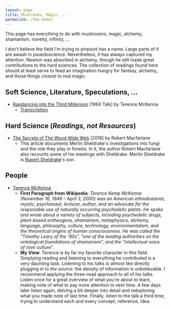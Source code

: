 ```yaml
---
layout: page
title: Mushrooms, Magic, ...
permalink: /the-dome/
---
```


This page has everything to do with mushrooms, magic, alchemy, shamanism, novelty, infinity, ...

I don't believe the field I'm trying to pinpoint has a name. Large parts of it are awash in psuedoscience. Nevertheless, it has always captured my attention. Newton was absorbed in alchemy, though he still made great contributions to the hard sciences. The collection of readings found here should at least serve to feed an imagination hungry for fantasy, alchemy, and those things closest to real magic.

## Soft Science, Literature, Speculations, ...

* [Rapdancing into the Third Millenium](https://www.youtube.com/watch?v=adDRsqEj4PU) [1994 Talk] by Terence McKenna
   * [Transcription](https://terencemckenna.wikispaces.com/Rap+Dancing+Into+the+Third+Millenium)

## Hard Science (*Readings, not Resources*)

* [The Secrets of The Wood Wide Web](http://www.newyorker.com/tech/elements/the-secrets-of-the-wood-wide-web) [2016] by Robert Macfarlane
   * This article documents Merlin Sheldrake's investigations into fungi and the role they play in forests. In it, the author Robert Macfarlane also recounts some of his meetings with Sheldrake. Merlin Sheldrake is [Rupert Sheldrake](https://en.wikipedia.org/wiki/Rupert_Sheldrake)'s son.

## People

* [Terence McKenna](https://en.wikipedia.org/wiki/Terence_McKenna)
   * **First Paragraph from Wikipedia**: *Terence Kemp McKenna (November 16, 1946 – April 3, 2000) was an American ethnobotanist, mystic, psychonaut, lecturer, author, and an advocate for the responsible use of naturally occurring psychedelic plants. He spoke and wrote about a variety of subjects, including psychedelic drugs, plant-based entheogens, shamanism, metaphysics, alchemy, language, philosophy, culture, technology, environmentalism, and the theoretical origins of human consciousness. He was called the "Timothy Leary of the '90s", "one of the leading authorities on the ontological foundations of shamanism", and the "intellectual voice of rave culture".*
   * **My View**: Terence is by far my favorite character in this field. Simplying reading and listening to everything he contributed is a very daunting task. Listening to his talks is *almost* like directly plugging in to *the source*: the density of information is unbelievable. I recommend applying the three-read approach to all of his talks. Listen once for a great overview of what you're about to learn, making note of what to pay more attention to next time. A few days later listen again, delving a bit deeper into detail and reëxploring what you made note of last time. Finally, listen to the talk a third time, trying to understand each and every concept, reference, idea.